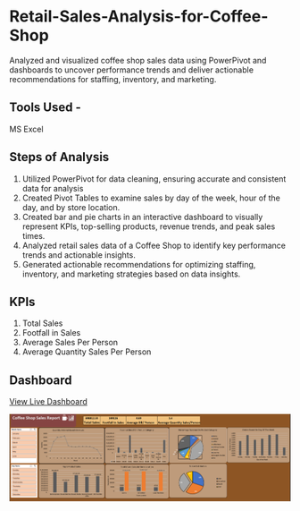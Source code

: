 # Retail-Sales-Analysis-for-Coffee-Shop
Analyzed and visualized coffee shop sales data using PowerPivot and dashboards to uncover performance trends and deliver actionable recommendations for staffing, inventory, and marketing.

## Tools Used -
MS Excel

## Steps of Analysis
1. Utilized PowerPivot for data cleaning, ensuring accurate and consistent data for analysis 
2. Created Pivot Tables to examine sales by day of the week, hour of the day, and by store location.
3. Created bar and pie charts in an interactive dashboard to visually represent KPIs, top-selling products, revenue trends, and peak sales times.
4. Analyzed retail sales data of a Coffee Shop to identify key performance trends and actionable insights.
5. Generated actionable recommendations for optimizing staffing, inventory, and marketing strategies based on data insights.

## KPIs
1. Total Sales
2. Footfall in Sales
3. Average Sales Per Person
4. Average Quantity Sales Per Person

## Dashboard
<a href="https://onedrive.live.com/view.aspx?resid=B04CB14F40AA0F5D!116&migratedtospo=true&redeem=aHR0cHM6Ly8xZHJ2Lm1zL3QvYy9CMDRDQjE0RjQwQUEwRjVEL1VBUmRENnBBVDdGTUlJQ3dkQUFBQUFBQUFDcWxXN0JQelBaeW5sUQ">View Live Dashboard</a>

![Dashboard Preview](https://github.com/Ana9me/Retail-Sales-Analysis-for-Coffee-Shop/blob/main/Coffee%20Sales%20Dashboard%20Picture.png)
